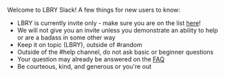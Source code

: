 Welcome to LBRY Slack! A few things for new users to know:

- LBRY is currently invite only - make sure you are on the list [here](https://lbry.io/get)!
- We will not give you an invite unless you demonstrate an ability to help or are a badass in some other way
- Keep it on topic (LBRY), outside of \#random
- Outside of the \#help channel, do not ask basic or beginner questions
- Your question may already be answered on the [FAQ](http://lbry.io/faq)
- Be courteous, kind, and generous or you're out
